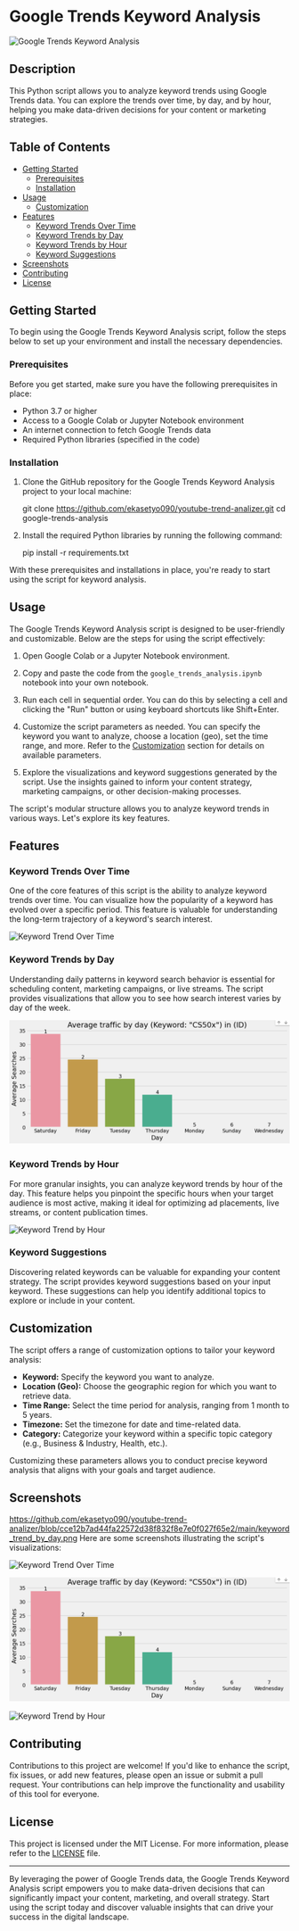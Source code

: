# Google Trends Keyword Analysis

![Google Trends Keyword Analysis](https://raw.githubusercontent.com/ekasetyo090/youtube-trend-analizer/main/screenshots/keyword_trend_over_time.png)

## Description

This Python script allows you to analyze keyword trends using Google Trends data. You can explore the trends over time, by day, and by hour, helping you make data-driven decisions for your content or marketing strategies.

## Table of Contents

- [Getting Started](#getting-started)
  - [Prerequisites](#prerequisites)
  - [Installation](#installation)
- [Usage](#usage)
  - [Customization](#customization)
- [Features](#features)
  - [Keyword Trends Over Time](#keyword-trends-over-time)
  - [Keyword Trends by Day](#keyword-trends-by-day)
  - [Keyword Trends by Hour](#keyword-trends-by-hour)
  - [Keyword Suggestions](#keyword-suggestions)
- [Screenshots](#screenshots)
- [Contributing](#contributing)
- [License](#license)

## Getting Started

To begin using the Google Trends Keyword Analysis script, follow the steps below to set up your environment and install the necessary dependencies.

### Prerequisites

Before you get started, make sure you have the following prerequisites in place:

- Python 3.7 or higher
- Access to a Google Colab or Jupyter Notebook environment
- An internet connection to fetch Google Trends data
- Required Python libraries (specified in the code)

### Installation

1. Clone the GitHub repository for the Google Trends Keyword Analysis project to your local machine:

    git clone https://github.com/ekasetyo090/youtube-trend-analizer.git
    cd google-trends-analysis

2. Install the required Python libraries by running the following command:

    pip install -r requirements.txt

With these prerequisites and installations in place, you're ready to start using the script for keyword analysis.

## Usage

The Google Trends Keyword Analysis script is designed to be user-friendly and customizable. Below are the steps for using the script effectively:

1. Open Google Colab or a Jupyter Notebook environment.

2. Copy and paste the code from the `google_trends_analysis.ipynb` notebook into your own notebook.

3. Run each cell in sequential order. You can do this by selecting a cell and clicking the "Run" button or using keyboard shortcuts like Shift+Enter.

4. Customize the script parameters as needed. You can specify the keyword you want to analyze, choose a location (geo), set the time range, and more. Refer to the [Customization](#customization) section for details on available parameters.

5. Explore the visualizations and keyword suggestions generated by the script. Use the insights gained to inform your content strategy, marketing campaigns, or other decision-making processes.

The script's modular structure allows you to analyze keyword trends in various ways. Let's explore its key features.

## Features

### Keyword Trends Over Time

One of the core features of this script is the ability to analyze keyword trends over time. You can visualize how the popularity of a keyword has evolved over a specific period. This feature is valuable for understanding the long-term trajectory of a keyword's search interest.

![Keyword Trend Over Time](https://raw.githubusercontent.com/ekasetyo090/youtube-trend-analizer/main/screenshots/keyword_trend_over_time.png)

### Keyword Trends by Day

Understanding daily patterns in keyword search behavior is essential for scheduling content, marketing campaigns, or live streams. The script provides visualizations that allow you to see how search interest varies by day of the week.

![Keyword Trend by Day](https://github.com/ekasetyo090/youtube-trend-analizer/blob/0e19f49c79bd04a361ba0dc471939cb70a74352a/main/screenshots/keyword_trend_by_day.png)

### Keyword Trends by Hour

For more granular insights, you can analyze keyword trends by hour of the day. This feature helps you pinpoint the specific hours when your target audience is most active, making it ideal for optimizing ad placements, live streams, or content publication times.

![Keyword Trend by Hour](https://raw.githubusercontent.com/ekasetyo090/youtube-trend-analizer/main/screenshots/keyword_trend_by_hour.png)

### Keyword Suggestions

Discovering related keywords can be valuable for expanding your content strategy. The script provides keyword suggestions based on your input keyword. These suggestions can help you identify additional topics to explore or include in your content.

## Customization

The script offers a range of customization options to tailor your keyword analysis:

- **Keyword:** Specify the keyword you want to analyze.
- **Location (Geo):** Choose the geographic region for which you want to retrieve data.
- **Time Range:** Select the time period for analysis, ranging from 1 month to 5 years.
- **Timezone:** Set the timezone for date and time-related data.
- **Category:** Categorize your keyword within a specific topic category (e.g., Business & Industry, Health, etc.).

Customizing these parameters allows you to conduct precise keyword analysis that aligns with your goals and target audience.

## Screenshots
https://github.com/ekasetyo090/youtube-trend-analizer/blob/cce12b7ad44fa22572d38f832f8e7e0f027f65e2/main/keyword_trend_by_day.png
Here are some screenshots illustrating the script's visualizations:

![Keyword Trend Over Time](https://raw.githubusercontent.com/ekasetyo090/youtube-trend-analizer/main/screenshots/keyword_trend_over_time.png)

![Keyword Trend by Day](https://github.com/ekasetyo090/youtube-trend-analizer/blob/0e19f49c79bd04a361ba0dc471939cb70a74352a/main/screenshots/keyword_trend_by_day.png)

![Keyword Trend by Hour](https://raw.githubusercontent.com/ekasetyo090/youtube-trend-analizer/main/screenshots/keyword_trend_by_hour.png)

## Contributing

Contributions to this project are welcome! If you'd like to enhance the script, fix issues, or add new features, please open an issue or submit a pull request. Your contributions can help improve the functionality and usability of this tool for everyone.

## License

This project is licensed under the MIT License. For more information, please refer to the [LICENSE](LICENSE) file.

---

By leveraging the power of Google Trends data, the Google Trends Keyword Analysis script empowers you to make data-driven decisions that can significantly impact your content, marketing, and overall strategy. Start using the script today and discover valuable insights that can drive your success in the digital landscape.


